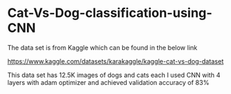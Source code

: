 # Cat-Vs-Dog-classification-using-CNN

The data set is from Kaggle which can be found in the below link

https://www.kaggle.com/datasets/karakaggle/kaggle-cat-vs-dog-dataset

This data set has 12.5K images of dogs and cats each 
I used CNN with 4 layers with adam optimizer and achieved validation accuracy of 83% 
